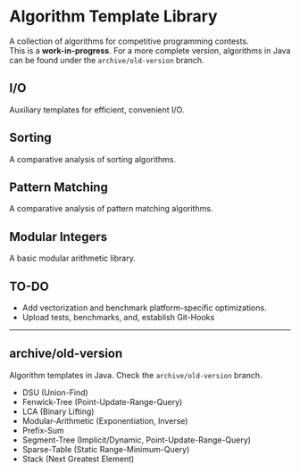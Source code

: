# Algorithm Template Library
A collection of algorithms for competitive programming contests.  
This is a **work-in-progress**. For a more complete version, algorithms in Java can be found under the `archive/old-version` branch.

## I/O
Auxiliary templates for efficient, convenient I/O.  

## Sorting
A comparative analysis of sorting algorithms.  

## Pattern Matching
A comparative analysis of pattern matching algorithms.  

## Modular Integers
A basic modular arithmetic library.  

## TO-DO
- Add vectorization and benchmark platform-specific optimizations.
- Upload tests, benchmarks, and, establish Git-Hooks

---

## archive/old-version
Algorithm templates in Java. Check the `archive/old-version` branch.
- DSU (Union-Find)
- Fenwick-Tree (Point-Update-Range-Query)
- LCA (Binary Lifting)
- Modular-Arithmetic (Exponentiation, Inverse)
- Prefix-Sum
- Segment-Tree (Implicit/Dynamic, Point-Update-Range-Query)
- Sparse-Table (Static Range-Minimum-Query)
- Stack (Next Greatest Element)
